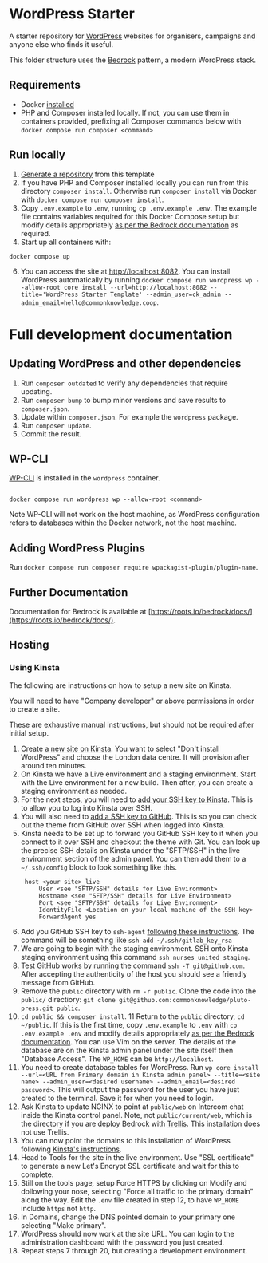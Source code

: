 # WordPress Starter

A starter repository for [WordPress](https://wordpress.org) websites for organisers, campaigns and anyone else who finds it useful.

This folder structure uses the [Bedrock](https://roots.io/bedrock/) pattern, a modern WordPress stack.

## Requirements

- Docker [installed](https://docs.docker.com/install/)
- PHP and Composer installed locally. If not, you can use them in containers provided, prefixing all Composer commands below with `docker compose run composer <command>`

## Run locally

1. [Generate a repository](https://github.com/commonknowledge/groundwork-starter-template/generate) from this template
2. If you have PHP and Composer installed locally you can run from this directory `composer install`. Otherwise run `composer install` via Docker with `docker compose run composer install`.
3. Copy `.env.example` to `.env`, running `cp .env.example .env`. The example file contains variables required for this Docker Compose setup but modify details appropriately [as per the Bedrock documentation](https://roots.io/bedrock/docs/environment-variables/) as required.
4. Start up all containers with:

```
docker compose up
```

6. You can access the site at [http://localhost:8082](http://localhost:8082). You can install WordPress automatically by running `docker compose run wordpress wp --allow-root core install --url=http://localhost:8082 --title='WordPress Starter Template' --admin_user=ck_admin --admin_email=hello@commonknowledge.coop`.

# Full development documentation

## Updating WordPress and other dependencies

1. Run `composer outdated` to verify any dependencies that require updating.
2. Run `composer bump` to bump minor versions and save results to `composer.json`.
3. Update within `composer.json`. For example the `wordpress` package.
4. Run `composer update`.
5. Commit the result.

## WP-CLI

[WP-CLI](https://wp-cli.org/) is installed in the `wordpress` container.

```

docker compose run wordpress wp --allow-root <command>

```

Note WP-CLI will not work on the host machine, as WordPress configuration refers to databases within the Docker network, not the host machine.

## Adding WordPress Plugins

Run `docker compose run composer require wpackagist-plugin/plugin-name`.

## Further Documentation

Documentation for Bedrock is available at [https://roots.io/bedrock/docs/](https://roots.io/bedrock/docs/).

## Hosting

### Using Kinsta

The following are instructions on how to setup a new site on Kinsta.

You will need to have "Company developer" or above permissions in order to create a site.

These are exhaustive manual instructions, but should not be required after initial setup.

1. Create [a new site on Kinsta](https://kinsta.com/knowledgebase/new-site/). You want to select "Don't install WordPress" and choose the London data centre. It will provision after around ten minutes.
2. On Kinsta we have a Live environment and a staging environment. Start with the Live environment for a new build. Then after, you can create a staging environment as needed.
3. For the next steps, you will need to [add your SSH key to Kinsta](https://kinsta.com/feature-updates/add-ssh-keys/). This is to allow you to log into Kinsta over SSH.
4. You will also need to [add a SSH key to GitHub](https://docs.github.com/en/authentication/connecting-to-github-with-ssh/adding-a-new-ssh-key-to-your-github-account). This is so you can check out the theme from GitHub over SSH when logged into Kinsta.
5. Kinsta needs to be set up to forward you GitHub SSH key to it when you connect to it over SSH and checkout the theme with Git. You can look up the precise SSH details on Kinsta under the "SFTP/SSH" in the live environment section of the admin panel. You can then add them to a `~/.ssh/config` block to look something like this.
   ```
    host <your site>_live
        User <see "SFTP/SSH" details for Live Environment>
        Hostname <see "SFTP/SSH" details for Live Environment>
        Port <see "SFTP/SSH" details for Live Environment>
        IdentityFile <Location on your local machine of the SSH key>
        ForwardAgent yes
   ```
6. Add you GitHub SSH key to `ssh-agent` [following these instructions](https://help.github.com/en/articles/generating-a-new-ssh-key-and-adding-it-to-the-ssh-agent#adding-your-ssh-key-to-the-ssh-agent). The command will be something like `ssh-add ~/.ssh/gitlab_key_rsa`
7. We are going to begin with the staging environment. SSH onto Kinsta staging environment using this command `ssh nurses_united_staging`.
8. Test GitHub works by running the command `ssh -T git@github.com`. After accepting the authenticity of the host you should see a friendly message from GitHub.
9. Remove the `public` directory with `rm -r public`. Clone the code into the `public/` directiory: `git clone git@github.com:commonknowledge/pluto-press.git public`.
10. `cd public && composer install`.
11 Return to the `public` directory, `cd ~/public`. If this is the first time, copy `.env.example` to `.env` with `cp .env.example .env` and modify details appropriately [as per the Bedrock documentation](https://roots.io/bedrock/docs/environment-variables/). You can use Vim on the server. The details of the database are on the Kinsta admin panel under the site itself then "Database Access". The `WP_HOME` can be `http://localhost`.
12. You need to create database tables for WordPress. Run `wp core install --url=<URL from Primary domain in Kinsta admin panel> --title=<site name> --admin_user=<desired username> --admin_email=<desired password>`. This will output the password for the user you have just created to the terminal. Save it for when you need to login.
13. Ask Kinsta to update NGINX to point at `public/web` on Intercom chat inside the Kinsta control panel. Note, not `public/current/web`, which is the directory if you are deploy Bedrock with [Trellis](https://github.com/roots/trellis). This installation does not use Trellis.
14. You can now point the domains to this installation of WordPress following [Kinsta's instructions](https://kinsta.com/knowledgebase/add-domain/).
15. Head to Tools for the site in the live environment. Use "SSL certificate" to generate a new Let's Encrypt SSL certificate and wait for this to complete.
16. Still on the tools page, setup Force HTTPS by clicking on Modify and dollowing your nose, selecting "Force all traffic to the primary domain" along the way. Edit the `.env` file created in step 12, to have `WP_HOME` include `https` not `http`.
17. In Domains, change the DNS pointed domain to your primary one selecting "Make primary".
18. WordPress should now work at the site URL. You can login to the administration dashboard with the password you just created.
19. Repeat steps 7 through 20, but creating a development environment.
